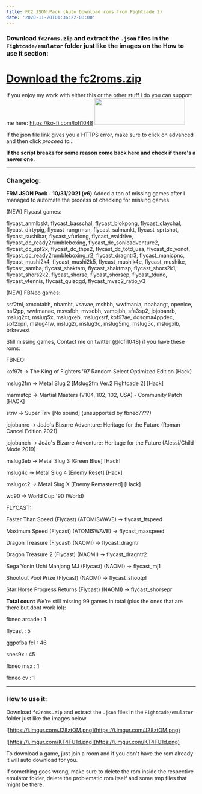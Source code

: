 ```yaml
---
title: FC2 JSON Pack (Auto Download roms from Fightcade 2)
date: '2020-11-20T01:36:22-03:00'
---
```

### Download `fc2roms.zip` and extract the `.json` files in the `Fightcade/emulator` folder just like the images on the How to use it section:

# [Download the fc2roms.zip](https://newchallenger.net/fc2/fc2roms.zip)

If you enjoy my work with either this or the other stuff I do you can support me here: https://ko-fi.com/lofi1048
<a href="https://ko-fi.com/lofi1048"><image src="https://i.imgur.com/T2KqPMB.gif" width="240" height="70.5"></a>

If the json file link gives you a HTTPS error, make sure to click on advanced and then click _proceed to..._

**If the script breaks for some reason come back here and check if there's a newer one.**

---
### Changelog:

**FRM JSON Pack - 10/31/2021 (v6)**
Added a ton of missing games after I managed to automate the process of checking for missing games

(NEW) Flycast games:


flycast_anmlbskt, flycast_basschal, flycast_blokpong, flycast_claychal, flycast_dirtypig, flycast_rangrmsn, flycast_salmankt, flycast_sprtshot, flycast_sushibar, flycast_vfurlong, flycast_waidrive, flycast_dc_ready2rumbleboxing, flycast_dc_sonicadventure2, flycast_dc_spf2x, flycast_dc_thps2, flycast_dc_totd_usa, flycast_dc_vonot, flycast_dc_ready2rumbleboxing_r2, flycast_dragntr3, flycast_manicpnc, flycast_mushi2k4, flycast_mushi2k5, flycast_mushik4e, flycast_mushike, flycast_samba, flycast_shaktam, flycast_shaktmsp, flycast_shors2k1, flycast_shors2k2, flycast_shorse, flycast_shorsep, flycast_tduno, flycast_vtennis, flycast_quizqgd, flycast_mvsc2_ratio_v3

(NEW) FBNeo games:


ssf2tnl, xmcotabh, nbamht, vsavae, mshbh, wwfmania, nbahangt, openice, hsf2pp, wwfmanac, msvsfbh, mvscbh, vampjbh, sfa3sp2, jojobanrb, mslug2ct, mslug5x, mslugxeb, mslugxsrf, kof97ae, ddsoma4ppdec, spf2xpri, mslug4lw, mslug2r, mslug3c, mslug5mg, mslug5c, mslugxlb, brkrevext

Still missing games, Contact me on twitter (@lofi1048) if you have these roms:

FBNEO:


kof97t    -> The King of Fighters '97 Random Select Optimized Edition (Hack)

mslug2fm  -> Metal Slug 2 [Mslug2fm Ver.2 Fightcade 2] [Hack]

marmatcp  -> Martial Masters (V104, 102, 102, USA) - Community Patch [HACK]

striv     -> Super Triv [No sound] (unsupported by fbneo????)

jojobanrc -> JoJo's Bizarre Adventure: Heritage for the Future (Roman Cancel Edition 2021)

jojobanch -> JoJo's Bizarre Adventure: Heritage for the Future (Alessi/Child Mode 2019)

mslug3eb  -> Metal Slug 3 [Green Blue] [Hack]

mslug4c   -> Metal Slug 4 [Enemy Reset] [Hack]

mslugxc2  -> Metal Slug X [Enemy Remastered] [Hack]

wc90      -> World Cup '90 (World)

FLYCAST:


Faster Than Speed (Flycast) (ATOMISWAVE)      -> flycast_ftspeed

Maximum Speed (Flycast) (ATOMISWAVE)	      -> flycast_maxspeed

Dragon Treasure (Flycast) (NAOMI)	      -> flycast_dragntr

Dragon Treasure 2 (Flycast) (NAOMI)	      -> flycast_dragntr2

Sega Yonin Uchi Mahjong MJ (Flycast) (NAOMI)  -> flycast_mj1

Shootout Pool Prize (Flycast) (NAOMI)	      -> flycast_shootpl

Star Horse Progress Returns (Flycast) (NAOMI) -> flycast_shorsepr


**Total count**
We're still missing 99 games in total (plus the ones that are there but dont work lol):


fbneo arcade : 1

flycast      : 5

ggpofba fc1  : 46

snes9x       : 45
  
fbneo msx    : 1

fbneo cv     : 1

 
---

### How to use it:

Download `fc2roms.zip` and extract the `.json` files in the `Fightcade/emulator` folder just like the images below

![https://i.imgur.com/J28ztQM.png](https://i.imgur.com/J28ztQM.png)

![https://i.imgur.com/KT4FU1d.png](https://i.imgur.com/KT4FU1d.png)

To download a game, just join a room and if you don't have the rom already it will auto download for you.

If something goes wrong, make sure to delete the rom inside the respective emulator folder, delete the problematic rom itself and some tmp files that might be there.
